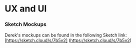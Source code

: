 # UX and UI

### Sketch Mockups

Derek's mockups can be found in the following Sketch link: [https://sketch.cloud/s/7b5v2] (https://sketch.cloud/s/7b5v2)


